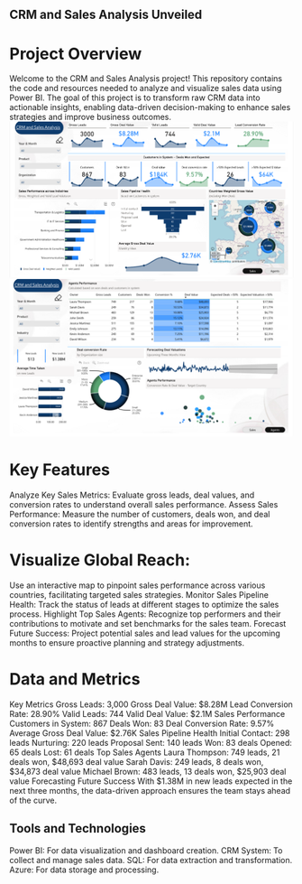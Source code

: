## CRM and Sales Analysis Unveiled
# Project Overview
Welcome to the CRM and Sales Analysis project! This repository contains the code and resources needed to analyze and visualize sales data using Power BI. The goal of this project is to transform raw CRM data into actionable insights, enabling data-driven decision-making to enhance sales strategies and improve business outcomes.
![](https://github.com/MissNeerajSharma/CRM-and-Sales-Pipeline-Using-Power-BI/blob/main/Screenshot%202024-07-21%20171810.png)
![](https://github.com/MissNeerajSharma/CRM-and-Sales-Pipeline-Using-Power-BI/blob/main/Screenshot%202024-07-21%20171831.png)

# Key Features
Analyze Key Sales Metrics: Evaluate gross leads, deal values, and conversion rates to understand overall sales performance.
Assess Sales Performance: Measure the number of customers, deals won, and deal conversion rates to identify strengths and areas for improvement.
# Visualize Global Reach: 
Use an interactive map to pinpoint sales performance across various countries, facilitating targeted sales strategies.
Monitor Sales Pipeline Health: Track the status of leads at different stages to optimize the sales process.
Highlight Top Sales Agents: Recognize top performers and their contributions to motivate and set benchmarks for the sales team.
Forecast Future Success: Project potential sales and lead values for the upcoming months to ensure proactive planning and strategy adjustments.
# Data and Metrics
Key Metrics
Gross Leads: 3,000
Gross Deal Value: $8.28M
Lead Conversion Rate: 28.90%
Valid Leads: 744
Valid Deal Value: $2.1M
Sales Performance
Customers in System: 867
Deals Won: 83
Deal Conversion Rate: 9.57%
Average Gross Deal Value: $2.76K
Sales Pipeline Health
Initial Contact: 298 leads
Nurturing: 220 leads
Proposal Sent: 140 leads
Won: 83 deals
Opened: 65 deals
Lost: 61 deals
Top Sales Agents
Laura Thompson: 749 leads, 21 deals won, $48,693 deal value
Sarah Davis: 249 leads, 8 deals won, $34,873 deal value
Michael Brown: 483 leads, 13 deals won, $25,903 deal value
Forecasting Future Success
With $1.38M in new leads expected in the next three months, the data-driven approach ensures the team stays ahead of the curve.

## Tools and Technologies
Power BI: For data visualization and dashboard creation.
CRM System: To collect and manage sales data.
SQL: For data extraction and transformation.
Azure: For data storage and processing.
